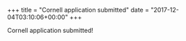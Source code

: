 +++
title = "Cornell application submitted"
date = "2017-12-04T03:10:06+00:00"
+++

Cornell application submitted!
			